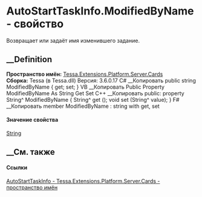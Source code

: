 # AutoStartTaskInfo.ModifiedByName - свойство
Возвращает или задаёт имя изменившего задание.
## __Definition
 **Пространство имён:**
[Tessa.Extensions.Platform.Server.Cards](N_Tessa_Extensions_Platform_Server_Cards.htm)  
 **Сборка:** Tessa (в Tessa.dll) Версия: 3.6.0.17
C# __Копировать
     public string ModifiedByName { get; set; }
VB __Копировать
     Public Property ModifiedByName As String
    	Get
    	Set
C++ __Копировать
     public:
    property String^ ModifiedByName {
    	String^ get ();
    	void set (String^ value);
    }
F# __Копировать
     member ModifiedByName : string with get, set
#### Значение свойства
[String](https://learn.microsoft.com/dotnet/api/system.string)
##  __См. также
#### Ссылки
[AutoStartTaskInfo -
](T_Tessa_Extensions_Platform_Server_Cards_AutoStartTaskInfo.htm)
[Tessa.Extensions.Platform.Server.Cards - пространство
имён](N_Tessa_Extensions_Platform_Server_Cards.htm)
